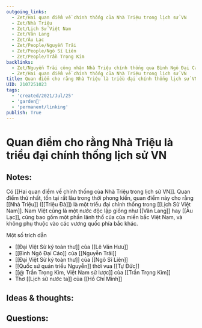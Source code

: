 ```yaml
---
outgoing_links:
  - Zet/Hai quan điểm về chính thống của Nhà Triệu trong lịch sử VN
  - Zet/Nhà Triệu
  - Zet/Lịch Sử Việt Nam
  - Zet/Văn Lang
  - Zet/Âu Lạc
  - Zet/People/Nguyễn Trãi
  - Zet/People/Ngô Sĩ Liên
  - Zet/People/Trần Trọng Kim
backlinks:
  - Zet/Nguyễn Trãi công nhận Nhà Triệu chính thống qua Bình Ngô Đại Cáo
  - Zet/Hai quan điểm về chính thống của Nhà Triệu trong lịch sử VN
title: Quan điểm cho rằng Nhà Triệu là triều đại chính thống lịch sử VN
UID: 2107251023
tags:
  - 'created/2021/Jul/25'
  - 'garden🏡'
  - 'permanent/linking'
publish: True
---
```

# Quan điểm cho rằng Nhà Triệu là triều đại chính thống lịch sử VN

## Notes:
Có [[Hai quan điểm về chính thống của Nhà Triệu trong lịch sử VN]]. 
Quan điểm thứ nhất, tồn tại rất lâu trong thời phong kiến, quan điểm này cho rằng [[Nhà Triệu]] ([[Triệu Đà]]) là một triều đại chính thống trong [[Lịch Sử Việt Nam]]. Nam Việt cũng là một nước độc lập giống như [[Văn Lang]] hay [[Âu Lạc]], cũng bao gồm một phần lãnh thổ của của miền bắc Việt Nam, và không phụ thuộc vào các vương quốc phía bắc khác.

Một số trích dẫn
- [[Đại Việt Sử ký toàn thư]] của [[Lê Văn Hưu]]
- [[Bình Ngô Đại Cáo]] của [[Nguyễn Trãi]]
- [[Đại Việt Sử ký toàn thư]] của [[Ngô Sĩ Liên]]
- [[Quốc sử quán triều Nguyễn]] thời vua [[Tự Đức]]
- [[@ Trần Trọng Kim, Việt Nam sử lược]] của [[Trần Trọng Kim]]
- Thơ [[Lịch sử nước ta]] của [[Hồ Chí Minh]]

## Ideas & thoughts:

## Questions:
